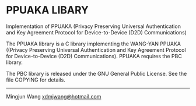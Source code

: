 # PPUAKA LIBARY
Implementation of PPUAKA (Privacy Preserving Universal Authentication and Key Agreement Protocol for Device-to-Device (D2D) Communications)

The PPUAKA library is a C library implementing the WANG-YAN
PPUAKA ((Privacy Preserving Universal Authentication and Key Agreement Protocol for Device-to-Device (D2D) Communications). PPUAKA requires the PBC library.

The PBC library is released under the GNU General Public License. See the file COPYING for details.

------------------------------------------------------------------------------
Mingjun Wang <xdmjwang@hotmail.com>
